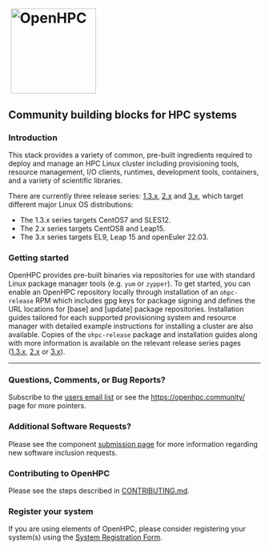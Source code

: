 <!-- markdownlint-disable MD013 MD033 -->
# <img src="https://github.com/openhpc/ohpc/blob/master/docs/recipes/install/common/figures/ohpc_logo.png" width="170" valign="middle" hspace="5" alt="OpenHPC"/>
<!-- markdownlint-enable MD013 MD033 -->

## Community building blocks for HPC systems

### Introduction

This stack provides a variety of common, pre-built ingredients required to
deploy and manage an HPC Linux cluster including provisioning tools, resource
management, I/O clients, runtimes, development tools, containers, and a variety of
scientific libraries.

There are currently three release series: [1.3.x][13xbranch], [2.x][2xbranch] and
[3.x][3xbranch], which target different major Linux OS distributions:

- The 1.3.x series targets CentOS7 and SLES12.
- The 2.x series targets CentOS8 and Leap15.
- The 3.x series targets EL9, Leap 15 and openEuler 22.03.

### Getting started

OpenHPC provides pre-built binaries via repositories for use with standard
Linux package manager tools (e.g. ```yum``` or ```zypper```). To get started,
you can enable an OpenHPC repository locally through installation of an
```ohpc-release``` RPM which includes gpg keys for package signing and defines
the URL locations for [base] and [update] package repositories. Installation
guides tailored for each supported provisioning system and resource manager
with detailed example instructions for installing a cluster are also available.
Copies of the ```ohpc-release``` package and installation guides along with
more information is available on the relevant release series pages
([1.3.x][13xbranch], [2.x][2xbranch] or [3.x][3xbranch]).

---

### Questions, Comments, or Bug Reports?

Subscribe to the [users email list][userlist] or see the
<https://openhpc.community/> page for more pointers.

### Additional Software Requests?

Please see the component [submission page][submission] for more information
regarding new software inclusion requests.

### Contributing to OpenHPC

Please see the steps described in [CONTRIBUTING.md](CONTRIBUTING.md).

### Register your system

If you are using elements of OpenHPC, please consider registering your system(s)
using the [System Registration Form][register].

[13xbranch]: https://github.com/openhpc/ohpc/wiki/1.3.X
[2xbranch]: https://github.com/openhpc/ohpc/wiki/2.x
[3xbranch]: https://github.com/openhpc/ohpc/wiki/3.x
[register]: https://drive.google.com/open?id=1KvFM5DONJigVhOlmDpafNTDDRNTYVdolaYYzfrHkOWI
[submission]: https://github.com/openhpc/submission
[userlist]: https://groups.io/g/openhpc-users
